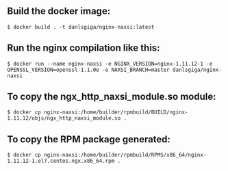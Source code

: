## Build the docker image:

`$ docker build . -t danlsgiga/nginx-naxsi:latest`

## Run the nginx compilation like this:

`$ docker run --name nginx-naxsi -e NGINX_VERSION=nginx-1.11.12-1 -e OPENSSL_VERSION=openssl-1.1.0e -e NAXSI_BRANCH=master danlsgiga/nginx-naxsi`

## To copy the ngx_http_naxsi_module.so module:

`$ docker cp nginx-naxsi:/home/builder/rpmbuild/BUILD/nginx-1.11.12/objs/ngx_http_naxsi_module.so .`

## To copy the RPM package generated:

`$ docker cp nginx-naxsi:/home/builder/rpmbuild/RPMS/x86_64/nginx-1.11.12-1.el7.centos.ngx.x86_64.rpm .`
